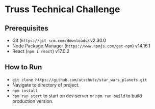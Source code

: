 # Truss Technical Challenge

## Prerequisites
- Git (`https://git-scm.com/downloads`) v2.30.0
- Node Package Manager (`https://www.npmjs.com/get-npm`) v14.16.1
- React (`npm i react`) v17.0.2

## How to Run
- `git clone https://github.com/atschutz/star_wars_planets.git` 
- Navigate to directory of project.
- `npm install`
- `npm run start` to start on dev server or `npm run build` to build production version.